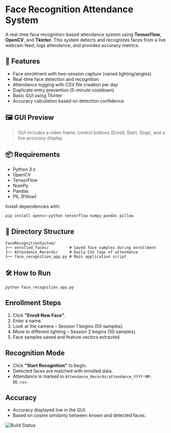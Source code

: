# Face Recognition Attendance System

A real-time face recognition-based attendance system using **TensorFlow**, **OpenCV**, and **Tkinter**. This system detects and recognizes faces from a live webcam feed, logs attendance, and provides accuracy metrics.

## 🚀 Features

- Face enrollment with two-session capture (varied lighting/angles)
- Real-time face detection and recognition
- Attendance logging with CSV file creation per day
- Duplicate entry prevention (5-minute cooldown)
- Basic GUI using Tkinter
- Accuracy calculation based on detection confidence

## 🖼 GUI Preview

> GUI includes a video frame, control buttons (Enroll, Start, Stop), and a live accuracy display.

## 📦 Requirements

- Python 3.x
- OpenCV
- TensorFlow
- NumPy
- Pandas
- PIL (Pillow)

Install dependencies with:

```
pip install opencv-python tensorflow numpy pandas pillow
```

## 📁 Directory Structure

```
FaceRecognitionSystem/
├── enrolled_faces/         # Saved face samples during enrollment
├── Attendance_Records/     # Daily CSV logs of attendance
├── face_recognition_app.py # Main application script
```

## 🛠 How to Run

```
python face_recognition_app.py
```

## Enrollment Steps

1. Click **"Enroll New Face"**.
2. Enter a name.
3. Look at the camera – Session 1 begins (50 samples).
4. Move to different lighting – Session 2 begins (50 samples).
5. Face samples saved and feature vectors extracted.

## Recognition Mode

- Click **"Start Recognition"** to begin.
- Detected faces are matched with enrolled data.
- Attendance is marked in `Attendance_Records/attendance_YYYY-MM-DD.csv`.

## Accuracy

- Accuracy displayed live in the GUI.
- Based on cosine similarity between known and detected faces.


![Build Status](https://github.com/C-S26/GAN_Model/actions/workflows/un-face-recognition.yml/badge.svg)
